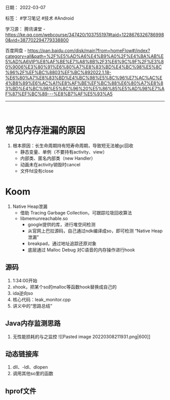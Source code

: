 日期： 2022-03-07

标签： #学习笔记 #技术  #Android 

学习源： 
腾讯课堂 - https://ke.qq.com/webcourse/347420/103755197#taid=12286763267869980&vid=387702294779338800

百度网盘 - https://pan.baidu.com/disk/main?from=homeFlow#/index?category=all&path=%2F%E5%AD%A6%E4%B9%A0%2F%E4%BA%AB%E5%AD%A6VIP%E8%AF%BE%E7%A8%8B%2F3%E6%9C%9F%2F%E3%80%9006%E3%80%91%E6%80%A7%E8%83%BD%E4%BC%98%E5%8C%96%2F%EF%BC%8803%EF%BC%892022.1.18-%E6%80%A7%E8%83%BD%E4%BC%98%E5%8C%96%E7%AC%AC%E4%B8%89%E6%AC%A1%E8%AF%BE%EF%BC%88%E6%80%A7%E8%83%BD%E4%BC%98%E5%8C%96%20%E5%86%85%E5%AD%98%E7%AF%87%EF%BC%89---%E8%B7%AF%E5%93%A5

---
<br>

# 常见内存泄漏的原因
1. 根本原因：长生命周期持有短寿命周期，导致短无法被gc回收
	- 静态变量、单例（不要持有activity、view）
	- 内部类、匿名内部类（new Handler）
	- 动画未在activity销毁时cancel
	- 文件fd没有close


# Koom
1. Native Heap泄漏
	- 借助 Tracing Garbage Collection，可跟踪垃圾回收算法
	- libmemunreachable.so
		- google提供的库，进行堆空间检测
		- 从官网上巴拉源码，自己通过ndk编译成so，即可检测 “Native Heap泄漏”
		- breakpad，通过地址追踪还原对象
		- 底层通过 Malloc Debug 对C语音的内存操作进行hook

## 源码
1. 1:34:00开始
2. xhook，把某个so的malloc等函数hook替换成自己的
3. ida逆向so
4. 核心代码：leak_monitor.cpp
5. 讲义中的“思路总结”

## Java内存监测思路
1. 无性能损耗的与之监控
![[Pasted image 20220308211931.png|600]]

## 动态链接库
1. dll、-ldl、dlopen
2. 调用其他so里的函数


## hprof文件
